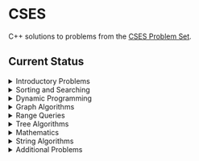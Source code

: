 # CSES

C++ solutions to problems from the [CSES Problem Set](https://cses.fi/problemset/).

## Current Status
<details><summary>Introductory Problems</summary>
<p>

- [X] - Weird Algorithm
- [X] - Missing Number
- [X] - Repetitions
- [X] - Increasing Array
- [X] - Permutations
- [X] - Number Spiral
- [X] - Two Knights
- [X] - Two Sets
- [X] - Bit Strings
- [X] - Trailing Zeros
- [X] - Coin Piles
- [X] - Palindrome Reorder
- [X] - Gray Code
- [ ] - Tower of Hanoi
- [X] - Creating Strings
- [X] - Apple Division
- [ ] - Chessboard and Queens
- [X] - Digit Queries
- [ ] - Grid Paths
</p>
</details>
<details><summary>Sorting and Searching</summary>
<p>

 - [ ] - Distinct Numbers
 - [ ] - Apartments
 - [ ] - Ferris Wheel
 - [ ] - Concert Tickets
 - [ ] - Restaurant Customers
 - [ ] - Movie Festival
 - [ ] - Sum of Two Values
 - [ ] - Maximum Subarray Sum
 - [ ] - Stick Lengths
 - [ ] - Playlist
 - [ ] - Towers
 - [ ] - Traffic Lights
 - [ ] - Room Allocation
 - [ ] - Factory Machines
 - [ ] - Tasks and Deadlines
 - [ ] - Reading Books
 - [ ] - Sum of Three Values
 - [ ] - Sum of Four Values
 - [ ] - Nearest Smaller Values
 - [ ] - Subarray Sums I
 - [ ] - Subarray Sums II
 - [ ] - Subarray Divisibility
 - [ ] - Array Division
 - [ ] - Sliding Median
 - [ ] - Sliding Cost
 - [ ] - Movie Festival II
 - [ ] - Maximum Subarray Sum II
</p>
</details>
<details><summary>Dynamic Programming</summary>
<p>

 - [ ] - Dice Combinations
 - [ ] - Minimizing Coins
 - [ ] - Coin Combinations I
 - [ ] - Coin Combinations II
 - [ ] - Removing Digits
 - [ ] - Grid Paths
 - [ ] - Book Shop
 - [ ] - Array Description
 - [ ] - Edit Distance
 - [ ] - Rectangle Cutting
 - [ ] - Money Sums
 - [ ] - Removal Game
 - [ ] - Two Sets II
 - [ ] - Increasing Subsequence
 - [ ] - Projects
</p>
</details>
<details><summary>Graph Algorithms</summary>
<p>

 - [ ] - Counting Rooms
 - [ ] - Labyrinth
 - [ ] - Building Roads
 - [ ] - Message Route
 - [ ] - Building Teams
 - [ ] - Round Trip
 - [ ] - Monsters
 - [ ] - Shortest Routes I
 - [ ] - Shortest Routes II
 - [ ] - High Score
 - [ ] - Flight Discount
 - [ ] - Cycle Finding
 - [ ] - Flight Routes
 - [ ] - Round Trip II
 - [ ] - Course Schedule
 - [ ] - Longest Flight Route
 - [ ] - Game Routes
 - [ ] - Investigation
 - [ ] - Planets Queries I
 - [ ] - Planets Queries II
 - [ ] - Planets Cycles
 - [ ] - Road Reparation
 - [ ] - Road Construction
 - [ ] - Flight Routes Check
 - [ ] - Planets and Kingdoms
 - [ ] - Giant Pizza
 - [ ] - Coin Collector
 - [ ] - Mail Delivery
 - [ ] - De Bruijn Sequence
 - [ ] - Teleporters Path
 - [ ] - Hamiltonian Flights
 - [ ] - Knight's Tour
 - [ ] - Download Speed
 - [ ] - Police Chase
 - [ ] - School Dance
 - [ ] - Distinct Routes
</p>
</details>
<details><summary>Range Queries</summary>
<p>

 - [ ] - Range Sum Queries I
 - [ ] - Range Minimum Queries I
 - [ ] - Range Sum Queries II
 - [ ] - Range Minimum Queries II
 - [ ] - Range Xor Queries
 - [ ] - Range Update Queries
 - [ ] - Forest Queries
 - [ ] - Hotel Queries
 - [ ] - List Removals
 - [ ] - Salary Queries
 - [ ] - Subarray Sum Queries
 - [ ] - Distinct Values Queries
 - [ ] - Forest Queries II
 - [ ] - Range Updates and Sums
 - [ ] - Polynomial Queries
 - [ ] - Range Queries and Copies
</p>
</details>
<details><summary>Tree Algorithms</summary>
<p>

 - [ ] - Subordinates
 - [ ] - Tree Matching
 - [ ] - Tree Diameter
 - [ ] - Tree Distances I
 - [ ] - Tree Distances II
 - [ ] - Company Queries I
 - [ ] - Company Queries II
 - [ ] - Distance Queries
 - [ ] - Counting Paths
 - [ ] - Subtree Queries
 - [ ] - Path Queries
 - [ ] - Distinct Colors
</p>
</details>
<details><summary>Mathematics</summary>
<p>

 - [ ] - Exponentiation
 - [ ] - Exponentiation II
 - [ ] - Counting Divisors
 - [ ] - Common Divisors
 - [ ] - Sum of Divisors
 - [ ] - Binomial Coefficients
 - [ ] - Creating Strings II
 - [ ] - Distributing Apples
 - [ ] - Christmas Party
 - [ ] - Fibonacci Numbers
 - [ ] - Throwing Dice
 - [ ] - Graph Paths I
 - [ ] - Graph Paths II
 - [ ] - Dice Probability
 - [ ] - Moving Robots
 - [ ] - Candy Lottery
 - [ ] - Inversion Probability
 - [ ] - Stick Game
 - [ ] - Nim Game I
 - [ ] - Nim Game II
 - [ ] - Stair Game
</p>
</details>
<details><summary>String Algorithms</summary>
<p>

 - [ ] - Word Combinations
 - [ ] - String Matching
 - [ ] - Finding Borders
 - [ ] - Finding Periods
 - [ ] - Minimal Rotation
 - [ ] - Longest Palindrome
 - [ ] - Required Substring
</p>
</details>
<details><summary>Additional Problems</summary>
<p>

 - [ ] - Shortest Subsequence
 - [ ] - Counting Bits
 - [ ] - Swap Game
 - [ ] - Meet in the Middle
 - [ ] - Prüfer Code
 - [ ] - Edge Directions
 - [ ] - Advertisement
 - [ ] - Elevator Rides
 - [ ] - Maximum Xor Subarray
 - [ ] - Movie Festival Queries
 - [ ] - Chess Tournament
 - [ ] - Tree Traversals
 - [ ] - Network Renovation
 - [ ] - Graph Girth
 - [ ] - Intersection Points
 - [ ] - String Reorder
 - [ ] - Pyramid Array
 - [ ] - Increasing Subsequence II
 - [ ] - String Removals
 - [ ] - Bit Inversions
 - [ ] - Writing Numbers
 - [ ] - String Transform
 - [ ] - Maximum Building I
 - [ ] - Sorting Methods
 - [ ] - Cyclic Array
 - [ ] - Food Division
 - [ ] - Bit Problem
 - [ ] - Swap Round Sorting
 - [ ] - Tree Isomorphism I
 - [ ] - Critical Cities
 - [ ] - School Excursion
 - [ ] - Coin Grid
 - [ ] - Robot Path
 - [ ] - Course Schedule II
 - [ ] - Empty String
 - [ ] - Grid Paths
 - [ ] - Book Shop II
 - [ ] - Network Breakdown
 - [ ] - Visiting Cities
 - [ ] - Number Grid
 - [ ] - Maximum Building II
 - [ ] - Stick Divisions
 - [ ] - Coding Company
 - [ ] - Flight Route Requests
 - [ ] - Tree Isomorphism II
 - [ ] - Forbidden Cities
 - [ ] - Area of Rectangles
 - [ ] - Creating Offices
 - [ ] - Permutations II
 - [ ] - New Flight Routes
</p>
</details>


